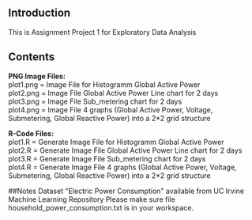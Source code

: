 ## Introduction

This is Assignment Project 1 for Exploratory Data Analysis

## Contents
      
<b>PNG Image Files:</b>
<br/>
plot1.png = Image File for Histogramm Global Active Power<br/>
plot2.png = Image File Global Active Power Line chart for 2 days<br/>
plot3.png = Image File Sub_metering chart for 2 days <br/>
plot4.png = Image File 4 graphs (Global Active Power, Voltage, Submetering, Global Reactive Power)
 into a 2*2 grid structure  <br/>
 
<b>R-Code Files:</b>
<br/>
plot1.R = Generate Image File for Histogramm Global Active Power<br/>
plot2.R = Generate Image File Global Active Power Line chart for 2 days<br/>
plot3.R = Generate Image File Sub_metering chart for 2 days <br/>
plot4.R = Generate Image File 4 graphs (Global Active Power, Voltage, Submetering, Global Reactive Power)
 into a 2*2 grid structure  <br/>

##Notes
Dataset "Electric Power Consumption" available from UC Irvine Machine Learning Repository 
Please make sure file household_power_consumption.txt is in your workspace.
